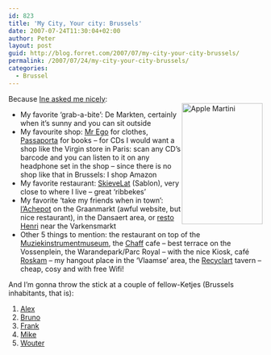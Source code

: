 ```yaml
---
id: 823
title: 'My City, Your city: Brussels'
date: 2007-07-24T11:30:04+02:00
author: Peter
layout: post
guid: http://blog.forret.com/2007/07/my-city-your-city-brussels/
permalink: /2007/07/24/my-city-your-city-brussels/
categories:
  - Brussel
---
```

Because [Ine asked me nicely](http://www.monuments.nu/2007/07/new_meme_my_city_your_city.html):  
[<img  style="float: right" src="http://farm1.static.flickr.com/77/220230213_8d46345eb9_m.jpg" width="160" height="240" alt="Apple Martini" />](http://www.flickr.com/photos/pforret/220230213/ "Photo Sharing")

  * My favorite &#8216;grab-a-bite&#8217;: De Markten, certainly when it&#8217;s sunny and you can sit outside
  * My favourite shop: [Mr Ego](http://www.mr-ego.be/) for clothes, [Passaporta](http://www.passaporta.be/) for books &#8211; for CDs I would want a shop like the Virgin store in Paris: scan any CD&#8217;s barcode and you can listen to it on any headphone set in the shop &#8211; since there is no shop like that in Brussels: I shop Amazon
  * My favorite restaurant: [SkieveLat](http://www.skievelat.be) (Sablon), very close to where I live &#8211; great &#8216;ribbekes&#8217;
  * My favorite &#8216;take my friends when in town&#8217;: [l&#8217;Achepot](http://www.achepot.be/) on the Graanmarkt (awful website, but nice restaurant), in the Dansaert area, or [resto Henri](http://www.restohenri.be/) near the Varkensmarkt
  * Other 5 things to mention: the restaurant on top of the [Muziekinstrumentmuseum](http://www.mim.fgov.be), the [Chaff](http://www.ebru.be/Restaurants/rstchaff.html) cafe &#8211; best terrace on the Vossenplein, the Warandepark/Parc Royal &#8211; with the nice Kiosk, café [Roskam](http://www.ebru.be/Cafes/cafroskam.html) &#8211; my hangout place in the &#8216;Vlaamse&#8217; area, the [Recyclart](http://www.recyclart.be) tavern &#8211; cheap, cosy and with free Wifi!

And I&#8217;m gonna throw the stick at a couple of fellow-Ketjes (Brussels inhabitants, that is):

  1. [Alex](http://www.on-point.be/)
  2. [Bruno](http://stuffonwalls.wordpress.com)
  3. [Frank](http://franksweblog.wordpress.com/)
  4. [Mike](http://blog.reys.be/)
  5. [Wouter](http://boodschappertje.wordpress.com/)